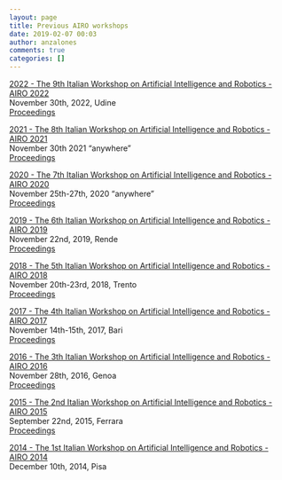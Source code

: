 ```yaml
---
layout: page
title: Previous AIRO workshops
date: 2019-02-07 00:03
author: anzalones
comments: true
categories: []
---
```

<!-- wp:paragraph -->
<p><a rel="noreferrer noopener" aria-label=" (opens in a new tab)" href="https://www.airo-aixia.it/airo2022/" target="_blank">2022 - The 9th Italian Workshop on Artificial Intelligence and Robotics -  AIRO 2022</a><br>November 30th, 2022, Udine<br><a href="https://ceur-ws.org/Vol-3417/" target="_blank" rel="noreferrer noopener" aria-label=" (opens in a new tab)">Proceedings</a> </p>
<!-- /wp:paragraph -->

<!-- wp:paragraph -->
<p><a rel="noreferrer noopener" aria-label=" (opens in a new tab)" href="https://www.airo-aixia.it/airo2021/" target="_blank">2021 - The 8th Italian Workshop on Artificial Intelligence and Robotics -  AIRO 2021</a><br>November 30th 2021 “anywhere” <br><a rel="noreferrer noopener" aria-label=" (opens in a new tab)" href="http://ceur-ws.org/Vol-3162/" target="_blank">Proceedings</a> </p>
<!-- /wp:paragraph -->

<!-- wp:paragraph -->
<p><a href="https://www.airo-aixia.it/airo2020/" target="_blank" rel="noreferrer noopener" aria-label=" (opens in a new tab)">2020 - The 7th Italian Workshop on Artificial Intelligence and Robotics -  AIRO 2020</a><br>November 25th-27th, 2020 “anywhere” <br><a rel="noreferrer noopener" aria-label=" (opens in a new tab)" href="http://ceur-ws.org/vol-2806/" target="_blank">Proceedings</a> </p>
<!-- /wp:paragraph -->

<!-- wp:paragraph -->
<p><a href="https://airo2019.wordpress.com/" target="_blank" rel="noreferrer noopener" aria-label=" (opens in a new tab)">2019 - The 6th Italian Workshop on Artificial Intelligence and Robotics -  AIRO 2019</a><br>November 22nd, 2019, Rende<br><a rel="noreferrer noopener" aria-label=" (opens in a new tab)" href="http://ceur-ws.org/Vol-2594/" target="_blank">Proceedings</a> </p>
<!-- /wp:paragraph -->

<!-- wp:paragraph -->
<p><a rel="noreferrer noopener" aria-label="2018 - The 5th Italian Workshop on Artificial Intelligence and Robotics -  AIRO 2018 (opens in a new tab)" href="https://airo2018.wordpress.com/" target="_blank">2018 - The 5th Italian Workshop on Artificial Intelligence and Robotics -  AIRO 2018</a><br>November 20th-23rd, 2018, Trento<br><a href="http://ceur-ws.org/Vol-2352/" target="_blank" rel="noreferrer noopener" aria-label="Proceedings (opens in a new tab)">Proceedings</a></p>
<!-- /wp:paragraph -->

<!-- wp:paragraph -->
<p><a rel="noreferrer noopener" aria-label="2017 - The 4th Italian Workshop on Artificial Intelligence and Robotics - AIRO 2017 (opens in a new tab)" href="https://airo17.wordpress.com/" target="_blank">2017 - The 4th Italian Workshop on Artificial Intelligence and Robotics - AIRO 2017</a><br>November 14th-15th, 2017, Bari<br><a rel="noreferrer noopener" href="http://ceur-ws.org/Vol-2054/" target="_blank">Proceedings</a> </p>
<!-- /wp:paragraph -->

<!-- wp:paragraph -->
<p><a rel="noreferrer noopener" aria-label="2016 -  The 3th Italian Workshop on Artificial Intelligence and Robotics - AIRO 2016 (opens in a new tab)" href="https://airo2016.wordpress.com/" target="_blank">2016 -  The 3th Italian Workshop on Artificial Intelligence and Robotics - AIRO 2016</a><br>November 28th, 2016, Genoa<br><a rel="noreferrer noopener" aria-label=" (opens in a new tab)" href="http://ceur-ws.org/Vol-1834/" target="_blank">Proceedings</a> <br></p>
<!-- /wp:paragraph -->

<!-- wp:paragraph -->
<p><a rel="noreferrer noopener" aria-label="2015 -  AIRO 2015 - The 2th Italian Workshop on Artificial Intelligence and Robotics (opens in a new tab)" href="http://airo2015.istc.cnr.it/" target="_blank">2015 - The 2nd Italian Workshop on Artificial Intelligence and Robotics - AIRO 2015</a><br>September 22nd, 2015, Ferrara<br><a rel="noreferrer noopener" aria-label="CEUR Proceedings (opens in a new tab)" href="http://ceur-ws.org/Vol-1544/" target="_blank">Proceedings</a><br></p>
<!-- /wp:paragraph -->

<!-- wp:paragraph -->
<p><a rel="noreferrer noopener" aria-label="2014 -  The 2th Italian Workshop on Artificial Intelligence and Robotics - AIRO 2014 (opens in a new tab)" href="http://aiia2014.di.unipi.it/airo/index" target="_blank">2014 -  The 1st Italian Workshop on Artificial Intelligence and Robotics - AIRO 2014</a><br>December 10th, 2014, Pisa<br></p>
<!-- /wp:paragraph -->
